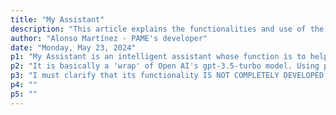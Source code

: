 ```yaml
---
title: "My Assistant"
description: "This article explains the functionalities and use of the Assistant section"
author: "Alonso Martínez - PAME's developer"
date: "Monday, May 23, 2024"
p1: "My Assistant is an intelligent assistant whose function is to help the user with the management of their clothing in addition to making stylistic recommendations in a personalized way."
p2: "It is basically a 'wrap' of Open AI's gpt-3.5-turbo model. Using prompts provides personalized assistance for the user in question."
p3: "I must clarify that its functionality IS NOT COMPLETELY DEVELOPED. It is a future task for a better user experience. Currently it is only able to know the name and description of the user and advises based on those parameters, but it does not know anything about the user's clothes, followers or outfits."
p4: ""
p5: ""
---
```

